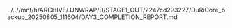 ../..//mnt/h/ARCHIVE/.UNWRAP/D/STAGE1_OUT/2247cd293227/DuRiCore_backup_20250805_111604/DAY3_COMPLETION_REPORT.md